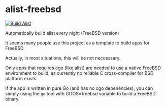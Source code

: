 # alist-freebsd
[![Build Alist](https://github.com/guobao2333/alist-freebsd/actions/workflows/build.yml/badge.svg)](https://github.com/guobao2333/alist-freebsd/actions/workflows/build.yml)

Automatically build alist every night (FreeBSD version)

It seems many people use this project as a template to build apps for FreeBSD.

Actually, in most situations, this will be not neccessary.

Only apps that requires cgo (like alist) are needed to use a native FreeBSD environment to build, as currently no reliable C cross-compiler for BSD platform exists.

If the app is written in pure Go (and has no cgo depenencies), you can simply using the `go` tool with GOOS=freebsd variable to build a FreeBSD binary.
